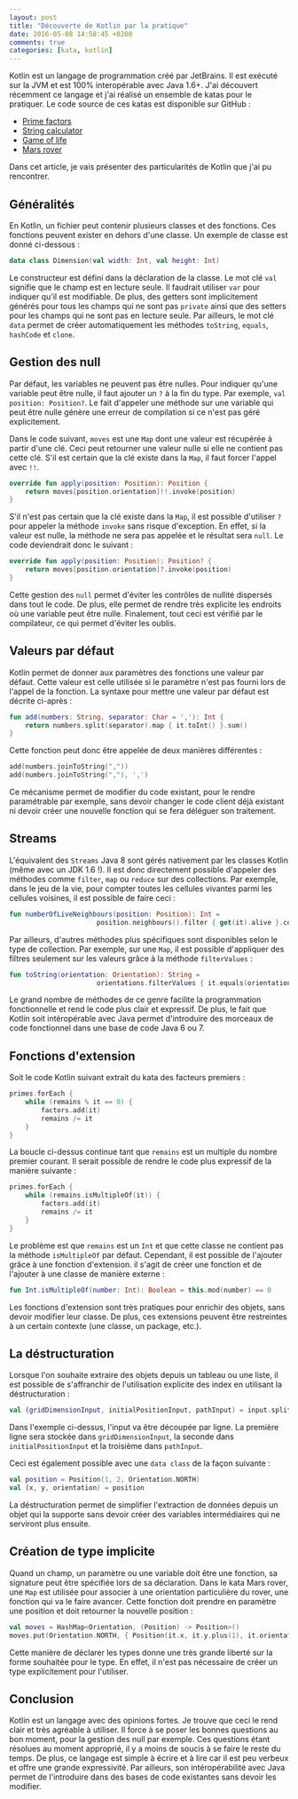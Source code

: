 ```yaml
---
layout: post
title: "Découverte de Kotlin par la pratique"
date: 2016-05-08 14:58:45 +0200
comments: true
categories: [kata, kotlin]
---
```


Kotlin est un langage de programmation créé par JetBrains. Il est exécuté sur la JVM et est 100% interopérable avec Java 1.6+.
J'ai découvert récemment ce langage et j'ai réalisé un ensemble de katas pour le pratiquer.
Le code source de ces katas est disponible sur GitHub :

- [Prime factors](https://github.com/nphumbert/kata-prime-factors)
- [String calculator](https://github.com/nphumbert/kata-string-calculator)
- [Game of life](https://github.com/nphumbert/kata-game-of-life)
- [Mars rover](https://github.com/nphumbert/kata-mars-rover)

Dans cet article, je vais présenter des particularités de Kotlin que j'ai pu rencontrer.

<!-- more -->

## Généralités

En Kotlin, un fichier peut contenir plusieurs classes et des fonctions. Ces fonctions peuvent exister en dehors d'une classe.
Un exemple de classe est donné ci-dessous :

```kotlin
data class Dimension(val width: Int, val height: Int)
```

Le constructeur est défini dans la déclaration de la classe. Le mot clé `val` signifie que le champ est en lecture seule. Il faudrait utiliser `var` pour indiquer qu'il est modifiable. De plus, des getters sont implicitement générés pour tous les champs qui ne sont pas `private` ainsi que des setters pour les champs qui ne sont pas en lecture seule. Par ailleurs, le mot clé `data` permet de créer automatiquement les méthodes `toString`, `equals`, `hashCode` et `clone`.

## Gestion des null

Par défaut, les variables ne peuvent pas être nulles. Pour indiquer qu'une variable peut être nulle, il faut ajouter un `?` à la fin du type. Par exemple, `val position: Position?`. Le fait d'appeler une méthode sur une variable qui peut être nulle génère une erreur de compilation si ce n'est pas géré explicitement.

Dans le code suivant, `moves` est une `Map` dont une valeur est récupérée à partir d'une clé. Ceci peut retourner une valeur nulle si elle ne contient pas cette clé. S'il est certain que la clé existe dans la `Map`, il faut forcer l'appel avec `!!`.

```kotlin
override fun apply(position: Position): Position {
    return moves[position.orientation]!!.invoke(position)
}
```

S'il n'est pas certain que la clé existe dans la `Map`, il est possible d'utiliser `?` pour appeler la méthode `invoke` sans risque d'exception. En effet, si la valeur est nulle, la méthode ne sera pas appelée et le résultat sera `null`. Le code deviendrait donc le suivant :

```kotlin
override fun apply(position: Position): Position? {
    return moves[position.orientation]?.invoke(position)
}
```

Cette gestion des `null` permet d'éviter les contrôles de nullité dispersés dans tout le code. De plus, elle permet de rendre très explicite les endroits où une variable peut être nulle. Finalement, tout ceci est vérifié par le compilateur, ce qui permet d'éviter les oublis.

## Valeurs par défaut

Kotlin permet de donner aux paramètres des fonctions une valeur par défaut. Cette valeur est celle utilisée si le paramètre n'est pas fourni lors de l'appel de la fonction. La syntaxe pour mettre une valeur par défaut est décrite ci-après :

```kotlin
fun add(numbers: String, separator: Char = ','): Int {
    return numbers.split(separator).map { it.toInt() }.sum()
}
```

Cette fonction peut donc être appelée de deux manières différentes :

```kotlin
add(numbers.joinToString(","))
add(numbers.joinToString(","), ',')
```

Ce mécanisme permet de modifier du code existant, pour le rendre paramétrable par exemple, sans devoir changer le code client déjà existant ni devoir créer une nouvelle fonction qui se fera déléguer son traitement.

## Streams

L'équivalent des `Streams` Java 8 sont gérés nativement par les classes Kotlin (même avec un JDK 1.6 !). Il est donc directement possible d'appeler des méthodes comme `filter`, `map` ou `reduce` sur des collections. Par exemple, dans le jeu de la vie, pour compter toutes les cellules vivantes parmi les cellules voisines, il est possible de faire ceci :

```kotlin
fun numberOfLiveNeighbours(position: Position): Int =
                      position.neighbours().filter { get(it).alive }.count()
```

Par ailleurs, d'autres méthodes plus spécifiques sont disponibles selon le type de collection. Par exemple, sur une
`Map`, il est possible d'appliquer des filtres seulement sur les valeurs grâce à la méthode `filterValues` :

```kotlin
fun toString(orientation: Orientation): String =
                      orientations.filterValues { it.equals(orientation) }.keys.first().toString()
```

Le grand nombre de méthodes de ce genre facilite la programmation fonctionnelle et rend le code plus clair et expressif. De plus, le fait que Kotlin soit intéropérable avec Java permet d'introduire des morceaux de code fonctionnel dans une base de code Java 6 ou 7.

## Fonctions d'extension

Soit le code Kotlin suivant extrait du kata des facteurs premiers :

```kotlin
primes.forEach {
    while (remains % it == 0) {
        factors.add(it)
        remains /= it
    }
}
```

La boucle ci-dessus continue tant que `remains` est un multiple du nombre premier courant. Il serait possible de rendre le code plus expressif de la manière suivante :

```kotlin
primes.forEach {
    while (remains.isMultipleOf(it)) {
        factors.add(it)
        remains /= it
    }
}
```

Le problème est que `remains` est un `Int` et que cette classe ne contient pas la méthode `isMultipleOf` par défaut. Cependant, il est possible de l'ajouter grâce à une fonction d'extension. il s'agit de créer une fonction et de l'ajouter à une classe de manière externe :

```kotlin
fun Int.isMultipleOf(number: Int): Boolean = this.mod(number) == 0
```

Les fonctions d'extension sont très pratiques pour enrichir des objets, sans devoir modifier leur classe. De plus, ces extensions peuvent être restreintes à un certain contexte (une classe, un package, etc.).

## La déstructuration

Lorsque l'on souhaite extraire des objets depuis un tableau ou une liste, il est possible de s'affranchir de l'utilisation explicite des index en utilisant la déstructuration :

```kotlin
val (gridDimensionInput, initialPositionInput, pathInput) = input.split("\n")
```

Dans l'exemple ci-dessus, l'input va être découpée par ligne. La première ligne sera stockée dans `gridDimensionInput`, la seconde dans `initialPositionInput` et la troisième dans `pathInput`.

Ceci est également possible avec une `data class` de la façon suivante :

```kotlin
val position = Position(1, 2, Orientation.NORTH)
val (x, y, orientation) = position
```

La déstructuration permet de simplifier l'extraction de données depuis un objet qui la supporte sans devoir créer des variables intermédiaires qui ne serviront plus ensuite.

## Création de type implicite

Quand un champ, un paramètre ou une variable doit être une fonction, sa signature peut être spécifiée lors de sa déclaration. Dans le kata Mars rover, une `Map` est utilisée pour associer à une orientation particulière du rover, une fonction qui va le faire avancer. Cette fonction doit prendre en paramètre une position et doit retourner la nouvelle position :

```kotlin
val moves = HashMap<Orientation, (Position) -> Position>()
moves.put(Orientation.NORTH, { Position(it.x, it.y.plus(1), it.orientation) })
```

Cette manière de déclarer les types donne une très grande liberté sur la forme souhaitée pour le type. En effet, il n'est pas nécessaire de créer un type explicitement pour l'utiliser.

## Conclusion

Kotlin est un langage avec des opinions fortes. Je trouve que ceci le rend clair et très agréable à utiliser. Il force à se poser les bonnes questions au bon moment, pour la gestion des null par exemple. Ces questions étant résolues au moment approprié, il y a moins de soucis à se faire le reste du temps. De plus, ce langage est simple à écrire et à lire car il est peu verbeux et offre une grande expressivité. Par ailleurs, son intéropérabilité avec Java permet de l'introduire dans des bases de code existantes sans devoir les modifier.